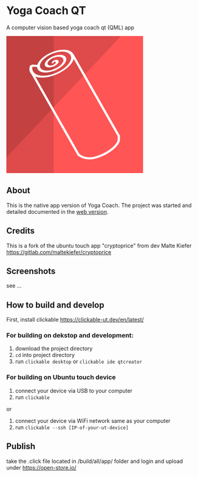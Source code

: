 # Yoga Coach QT

A computer vision based yoga coach qt (QML) app

![logo](https://github.com/klmhsb42/yoga_coach_qt/blob/main/assets/logo.svg)

## About

This is the native app version of Yoga Coach. The project was started and detailed documented in the [web version](https://github.com/klmhsb42/yoga_coach_web).


## Credits

This is a fork of the ubuntu touch app "cryptoprice" from dev Malte Kiefer https://gitlab.com/maltekiefer/cryptoprice

## Screenshots

see ...

## How to build and develop

First, install clickable https://clickable-ut.dev/en/latest/

### For building on dekstop and development:

1. download the project directory
2. ```cd``` into project directory
3. run ```clickable desktop``` or ```clickable ide qtcreator```

### For building on Ubuntu touch device

1. connect your device via USB to your computer
2. run ```clickable```

or

1. connect your device via WiFi network same as your computer
2. run ```clickable --ssh [IP-of-your-ut-device]```

## Publish
take the .click file located in /build/all/app/ folder
and 
login and upload  under https://open-store.io/
